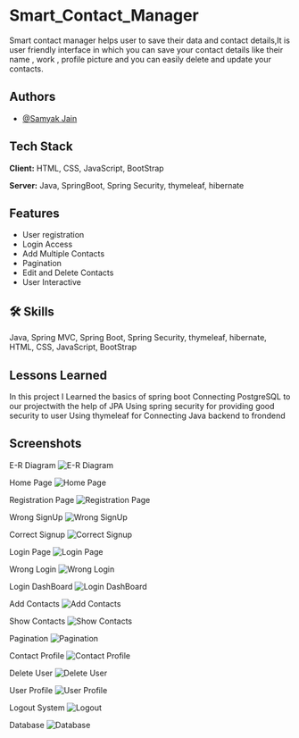 # Smart_Contact_Manager

Smart contact manager helps user to save their data and contact details,It is user friendly interface in which you can save your contact details like their name , work , profile picture and you can easily delete and update your contacts.


## Authors

- [@Samyak Jain](https://www.github.com/roboanonymous)

## Tech Stack

**Client:** HTML, CSS, JavaScript, BootStrap

**Server:** Java, SpringBoot, Spring Security, thymeleaf, hibernate


## Features

- User registration
- Login Access
- Add Multiple Contacts
- Pagination
- Edit and Delete Contacts
- User Interactive


## 🛠 Skills
Java, Spring MVC, Spring Boot, Spring Security, thymeleaf, hibernate, HTML, CSS, JavaScript, BootStrap


## Lessons Learned

In this project I Learned the basics of spring boot
Connecting PostgreSQL to our projectwith the help of JPA
Using spring security for providing good security to user
Using thymeleaf for Connecting Java backend to frondend




 ## Screenshots

E-R Diagram
![E-R Diagram](https://github.com/roboanonymous/Smart_Contact_Manager/blob/main/Project_screenshot/0%20contact%20manager%20E-R%20daigram.png)

Home Page
![Home Page](https://github.com/roboanonymous/Smart_Contact_Manager/blob/main/Project_screenshot/1%20Home-page.png)

Registration Page
![Registration Page](https://github.com/roboanonymous/Smart_Contact_Manager/blob/main/Project_screenshot/2%20SignUp.png)

Wrong SignUp
![Wrong SignUp](https://github.com/roboanonymous/Smart_Contact_Manager/blob/main/Project_screenshot/3%20wrong-signup.png)

Correct Signup
![Correct Signup](https://github.com/roboanonymous/Smart_Contact_Manager/blob/main/Project_screenshot/4%20Correct-signup.png)

Login Page
![Login Page](https://github.com/roboanonymous/Smart_Contact_Manager/blob/main/Project_screenshot/5%20login-page.png)

Wrong Login
![Wrong Login](https://github.com/roboanonymous/Smart_Contact_Manager/blob/main/Project_screenshot/6%20wrong%20login.png)

Login DashBoard
![Login DashBoard](https://github.com/roboanonymous/Smart_Contact_Manager/blob/main/Project_screenshot/7%20login-dashboard.png)

Add Contacts
![Add Contacts](https://github.com/roboanonymous/Smart_Contact_Manager/blob/main/Project_screenshot/8%20Add-contact.png)

Show Contacts
![Show Contacts](https://github.com/roboanonymous/Smart_Contact_Manager/blob/main/Project_screenshot/9%20Show-contacts.png)

Pagination
![Pagination](https://github.com/roboanonymous/Smart_Contact_Manager/blob/main/Project_screenshot/10%20Pagination.png)

Contact Profile
![Contact Profile](https://github.com/roboanonymous/Smart_Contact_Manager/blob/main/Project_screenshot/11%20User-profile.png)

Delete User
![Delete User](https://github.com/roboanonymous/Smart_Contact_Manager/blob/main/Project_screenshot/12%20Delete-usere.png)

User Profile
![User Profile](https://github.com/roboanonymous/Smart_Contact_Manager/blob/main/Project_screenshot/13%20Profile-page.png)

Logout System
![Logout](https://github.com/roboanonymous/Smart_Contact_Manager/blob/main/Project_screenshot/14%20Logout%20system.png)

Database
![Database](https://github.com/roboanonymous/Smart_Contact_Manager/blob/main/Project_screenshot/15%20Database.png)
